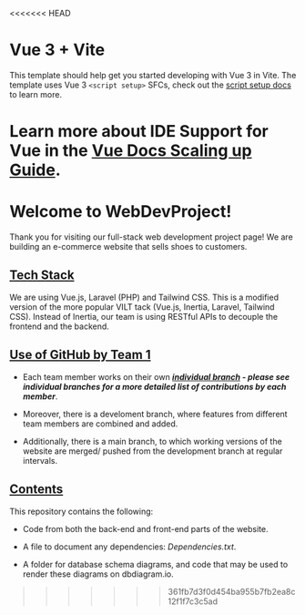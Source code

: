 <<<<<<< HEAD
# Vue 3 + Vite

This template should help get you started developing with Vue 3 in Vite. The template uses Vue 3 `<script setup>` SFCs, check out the [script setup docs](https://v3.vuejs.org/api/sfc-script-setup.html#sfc-script-setup) to learn more.

Learn more about IDE Support for Vue in the [Vue Docs Scaling up Guide](https://vuejs.org/guide/scaling-up/tooling.html#ide-support).
=======
# Welcome to WebDevProject! 
Thank you for visiting our full-stack web development project page! We are building an e-commerce website that sells shoes to customers.

## <ins> Tech Stack </ins>
We are using Vue.js, Laravel (PHP) and Tailwind CSS. This is a modified version of the more popular VILT tack (Vue.js, Inertia, Laravel, Tailwind CSS). Instead of Inertia, our team is using RESTful APIs to decouple the frontend and the backend.

## <ins> Use of GitHub by Team 1 </ins>
 * Each team member works on their own <ins>***individual branch</ins> - please see individual branches for a more detailed list of contributions by each member***.

 * Moreover, there is a develoment branch, where features from different team members are combined and added.

 * Additionally, there is a main branch, to which working versions of the website are merged/ pushed from the development branch at regular intervals.

## <ins> Contents </ins>
This repository contains the following:
 * Code from both the back-end and front-end parts of the website.
   
 * A file to document any dependencies: _Dependencies.txt_.
   
 * A folder for database schema diagrams, and code that may be used to render these diagrams on dbdiagram.io.
>>>>>>> 361fb7d3f0d454ba955b7fb2ea8c12f1f7c3c5ad
